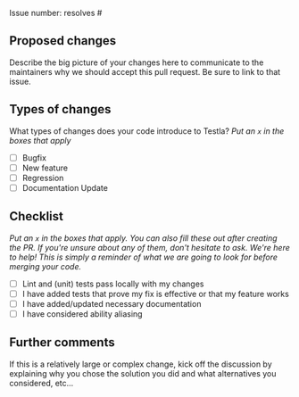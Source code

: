 Issue number: resolves #

## Proposed changes

Describe the big picture of your changes here to communicate to the maintainers why we should accept this pull request. Be sure to link to that issue.

## Types of changes

What types of changes does your code introduce to Testla?
_Put an `x` in the boxes that apply_

- [ ] Bugfix
- [ ] New feature
- [ ] Regression
- [ ] Documentation Update

## Checklist

_Put an `x` in the boxes that apply. You can also fill these out after creating the PR. If you're unsure about any of them, don't hesitate to ask. We're here to help! This is simply a reminder of what we are going to look for before merging your code._

- [ ] Lint and (unit) tests pass locally with my changes
- [ ] I have added tests that prove my fix is effective or that my feature works
- [ ] I have added/updated necessary documentation
- [ ] I have considered ability aliasing

## Further comments

If this is a relatively large or complex change, kick off the discussion by explaining why you chose the solution you did and what alternatives you considered, etc...
